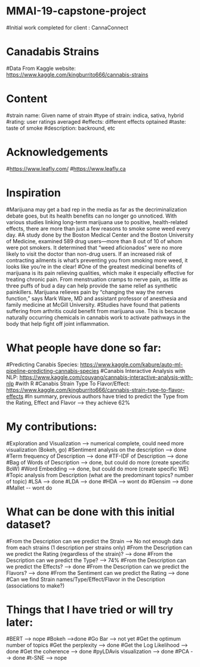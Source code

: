 # MMAI-19-capstone-project
#Initial work completed for client : CannaConnect

# Canadabis Strains
#Data From Kaggle website: https://www.kaggle.com/kingburrito666/cannabis-strains

# Content
#strain name: Given name of strain
#type of strain: indica, sativa, hybrid
#rating: user ratings averaged
#effects: different effects optained
#taste: taste of smoke
#description: backround, etc

# Acknowledgements
#https://www.leafly.com/
#https://www.leafly.ca

# Inspiration
#Marijuana may get a bad rep in the media as far as the decriminalization debate goes, but its health benefits can no longer go unnoticed. With various studies linking long-term marijuana use to positive, health-related effects, there are more than just a few reasons to smoke some weed every day.
#A study done by the Boston Medical Center and the Boston University of Medicine, examined 589 drug users—more than 8 out of 10 of whom were pot smokers. It determined that “weed aficionados” were no more likely to visit the doctor than non-drug users. If an increased risk of contracting ailments is what’s preventing you from smoking more weed, it looks like you’re in the clear!
#One of the greatest medicinal benefits of marijuana is its pain relieving qualities, which make it especially effective for treating chronic pain. From menstruation cramps to nerve pain, as little as three puffs of bud a day can help provide the same relief as synthetic painkillers. Marijuana relieves pain by “changing the way the nerves function,” says Mark Ware, MD and assistant professor of anesthesia and family medicine at McGill University.
#Studies have found that patients suffering from arthritis could benefit from marijuana use. This is because naturally occurring chemicals in cannabis work to activate pathways in the body that help fight off joint inflammation.

# What people have done so far:
#Predicting Canabis Species:            https://www.kaggle.com/kabure/auto-ml-pipeline-predicting-cannabis-species
#Canabis Interactive Analysis with NLP: https://www.kaggle.com/couyang/cannabis-interactive-analysis-with-nlp  #with R
#Canabis Strain Type To Flavor/Effect:  https://www.kaggle.com/kingburrito666/cannabis-strain-type-to-flavor-effects
#In summary, previous authors have tried to predict the Type from the Rating, Effect and Flavor  --> they achieve 62%

# My contributions:
#Exploration and Visualization  --> numerical complete, could need more visualization (Bokeh, go)
#Sentiment analysis on the description  --> done
#Term frequency of Description --> done
#TF-IDF of Description --> done
#Bag of Words of Description  --> done, but could do more (create specific BoW)
#Word Embedding  --> done, but could do more (create specific WE)
#Topic analysis from Description (what are the predominant topics? number of topic) 
#LSA --> done
#LDA --> done
#HDA --> wont do
#Gensim --> done
#Mallet -- wont do

# What can be done with this initial dataset?

#From the Description can we predict the Strain --> No not enough data from each strains (1 description per strains only)
#From the Description can we predict the Rating (regardless of the strain)?  --> done
#From the Description can we predict the Type? --> 74%
#From the Description can we predict the Effects?  --> done
#From the Description can we predict the Flavors?  --> done
#From the Sentiment can we predict the Rating --> done
#Can we find Strain names/Type/Effect/Flavor in the Description (associations to make?)

# Things that I have tried or will try later:
#BERT --> nope
#Bokeh -->done
#Go Bar  --> not yet
#Get the optimum number of topics 
#Get the perplexity --> done
#Get the Log Likelihood --> done
#Get the coherence --> done
#pyLDAvis visualization --> done
#PCA  --> done
#t-SNE  --> nope
